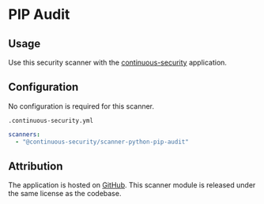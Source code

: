 # PIP Audit

## Usage

Use this security scanner with the [continuous-security](https://github.com/acodeninja/continuous-security) application.

## Configuration

No configuration is required for this scanner.

`.continuous-security.yml`
```yaml
scanners:
  - "@continuous-security/scanner-python-pip-audit"
```


## Attribution

The application is hosted on [GitHub](https://github.com/pypa/pip-audit).
This scanner module is released under the same license as the codebase.
